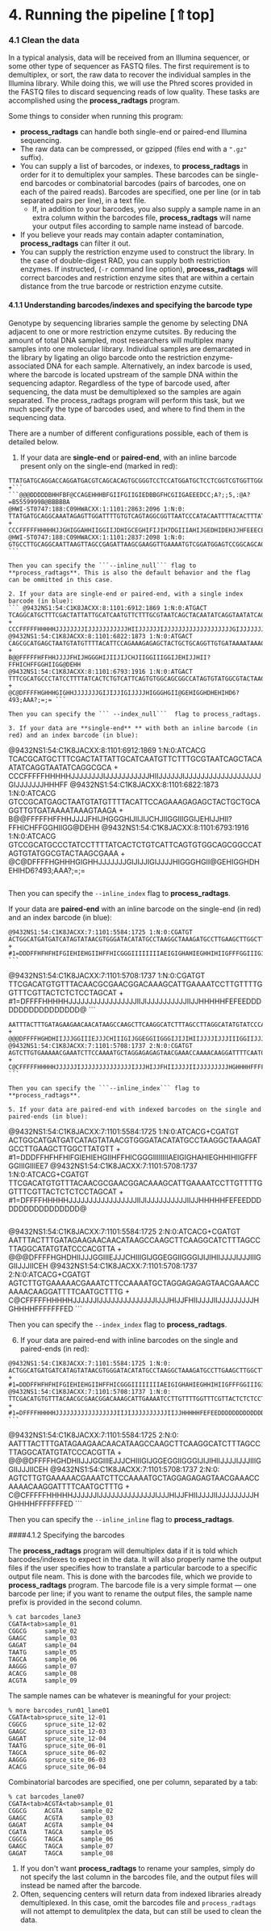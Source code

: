# 4. Running the pipeline [⇑top]

### 4.1 Clean the data

In a typical analysis, data will be received from an Illumina sequencer, or some other type of sequencer as FASTQ files. The first requirement is to demultiplex, or sort, the raw data to recover the individual samples in the Illumina library. While doing this, we will use the Phred scores provided in the FASTQ files to discard sequencing reads of low quality. These tasks are accomplished using the **process_radtags** program.



Some things to consider when running this program:

* **process_radtags** can handle both single-end or paired-end Illumina sequencing.
* The raw data can be compressed, or gzipped (files end with a ```".gz"``` suffix).
* You can supply a list of barcodes, or indexes, to **process_radtags** in order for it to demultiplex your samples. These barcodes can be single-end barcodes or combinatorial barcodes (pairs of barcodes, one on each of the paired reads). Barcodes are specified, one per line (or in tab separated pairs per line), in a text file.
	* If, in addition to your barcodes, you also supply a sample name in an extra column within the barcodes file, **process_radtags** will name your output files according to sample name instead of barcode.
* If you believe your reads may contain adapter contamination, **process_radtags** can filter it out.
* You can supply the restriction enzyme used to construct the library. In the case of double-digest RAD, you can supply both restriction enzymes.
If instructed, (``` -r ``` command line option), **process_radtags** will correct barcodes and restriction enzyme sites that are within a certain distance from the true barcode or restriction enzyme cutsite.

#### 4.1.1 Understanding barcodes/indexes and specifying the barcode type

Genotype by sequencing libraries sample the genome by selecting DNA adjacent to one or more restriction enzyme cutsites. By reducing the amount of total DNA sampled, most researchers will multiplex many samples into one molecular library. Individual samples are demarcated in the library by ligating an oligo barcode onto the restriction enzyme-associated DNA for each sample. Alternatively, an index barcode is used, where the barcode is located upstream of the sample DNA within the sequencing adaptor. Regardless of the type of barcode used, after sequencing, the data must be demultiplexed so the samples are again separated. The process_radtags program will perform this task, but we much specify the type of barcodes used, and where to find them in the sequencing data.

There are a number of different configurations possible, each of them is detailed below.

1. If your data are **single-end** or **paired-end**, with an inline barcode present only on the single-end (marked in red):

``` @HWI-ST0747:188:C09HWACXX:1:1101:2968:2083 1:N:0:
TTATGATGCAGGACCAGGATGACGTCAGCACAGTGCGGGTCCTCCATGGATGCTCCTCGGTCGTGGTTGGGGGAGGAGGCA
+``` ```@@@DDDDDBHHFBF@CCAGEHHHBFGIIFGIIGIEDBBGFHCGIIGAEEEDCC;A?;;5,:@A?=B5559999B@BBBBBA
@HWI-ST0747:188:C09HWACXX:1:1101:2863:2096 1:N:0:
TTATGATGCAGGCAAATAGAGTTGGATTTTGTGTCAGTAGGCGGTTAATCCCATACAATTTTACACTTTATTCAAGGTGGA
+
CCCFFFFFHHHHHJJGHIGGAHHIIGGIIJDHIGCEGHIFIJIH7DGIIIAHIJGEDHIDEHJJHFEEECEFEFFDECDDD
@HWI-ST0747:188:C09HWACXX:1:1101:2837:2098 1:N:0:
GTGCCTTGCAGGCAATTAAGTTAGCCGAGATTAAGCGAAGGTTGAAAATGTCGGATGGAGTCCGGCAGCAGCGAATGTAAA ```

Then you can specify the ```--inline_null``` flag to **process_radtags**. This is also the default behavior and the flag can be ommitted in this case.

2. If your data are single-end or paired-end, with a single index barcode (in blue):
``` @9432NS1:54:C1K8JACXX:8:1101:6912:1869 1:N:0:ATGACT
TCAGGCATGCTTTCGACTATTATTGCATCAATGTTCTTTGCGTAATCAGCTACAATATCAGGTAATATCAGGCGCA
+
CCCFFFFFHHHHHJJJJJJJJIJJJJJJJJJJJHIIJJJJJJIJJJJJJJJJJJJJJJJJJJGIJJJJJJJHHHFF
@9432NS1:54:C1K8JACXX:8:1101:6822:1873 1:N:0:ATGACT
CAGCGCATGAGCTAATGTATGTTTTACATTCCAGAAAGAGAGCTACTGCTGCAGGTTGTGATAAAATAAAGTAAGA
+
B@@FFFFFHFFHHJJJJFHIJHGGGHIJIIJIJCHJIIGGIIIGGIJEHIJJHII?FFHICHFFGGHIIGG@DEHH
@9432NS1:54:C1K8JACXX:8:1101:6793:1916 1:N:0:ATGACT
TTTCGCATGCCCTATCCTTTTATCACTCTGTCATTCAGTGTGGCAGCGGCCATAGTGTATGGCGTACTAAGCGAAA
+
@C@DFFFFHGHHHGIGHHJJJJJJJGIJIJJIGIJJJJHIGGGHGII@GEHIGGHDHEHIHD6?493;AAA?;=;= ```

Then you can specify the ``` --index_null```  flag to process_radtags.

3. If your data are **single-end** ** with both an inline barcode (in red) and an index barcode (in blue):
``` 
@9432NS1:54:C1K8JACXX:8:1101:6912:1869 1:N:0:ATCACG
TCACGCATGCTTTCGACTATTATTGCATCAATGTTCTTTGCGTAATCAGCTACAATATCAGGTAATATCAGGCGCA
+
CCCFFFFFHHHHHJJJJJJJJIJJJJJJJJJJJHIIJJJJJJIJJJJJJJJJJJJJJJJJJJGIJJJJJJJHHHFF
@9432NS1:54:C1K8JACXX:8:1101:6822:1873 1:N:0:ATCACG
GTCCGCATGAGCTAATGTATGTTTTACATTCCAGAAAGAGAGCTACTGCTGCAGGTTGTGATAAAATAAAGTAAGA
+
B@@FFFFFHFFHHJJJJFHIJHGGGHIJIIJIJCHJIIGGIIIGGIJEHIJJHII?FFHICHFFGGHIIGG@DEHH
@9432NS1:54:C1K8JACXX:8:1101:6793:1916 1:N:0:ATCACG
GTCCGCATGCCCTATCCTTTTATCACTCTGTCATTCAGTGTGGCAGCGGCCATAGTGTATGGCGTACTAAGCGAAA
+
@C@DFFFFHGHHHGIGHHJJJJJJJGIJIJJIGIJJJJHIGGGHGII@GEHIGGHDHEHIHD6?493;AAA?;=;= 
```language
```

Then you can specify the ```--inline_index``` flag to **process_radtags**.

If your data are **paired-end** with an inline barcode on the single-end (in red) and an index barcode (in blue):
```
@9432NS1:54:C1K8JACXX:7:1101:5584:1725 1:N:0:CGATGT
ACTGGCATGATGATCATAGTATAACGTGGGATACATATGCCTAAGGCTAAAGATGCCTTGAAGCTTGGCTTATGTT
+
#1=DDDFFHFHFHIFGIEHIEHGIIHFFHICGGGIIIIIIIIAEIGIGHAHIEGHHIHIIGFFFGGIIIGIIIEE7 ```
``` 
@9432NS1:54:C1K8JACXX:7:1101:5708:1737 1:N:0:CGATGT
TTCGACATGTGTTTACAACGCGAACGGACAAAGCATTGAAAATCCTTGTTTTGGTTTCGTTACTCTCTCCTAGCAT
+
#1=DFFFFHHHHHJJJJJJJJJJJJJJJJJIIJIJJJJJJJJJJIIJJHHHHHFEFEEDDDDDDDDDDDDDDDDD@ ```

``` @9432NS1:54:C1K8JACXX:7:1101:5584:1725 2:N:0:CGATGT
AATTTACTTTGATAGAAGAACAACATAAGCCAAGCTTCAAGGCATCTTTAGCCTTAGGCATATGTATCCCACGTTA
+
@@@DFFFFHGHDHIIJJJGGIIIEJJJCHIIIGIJGGEGGIIGGGIJIJIHIIJJJJIJJJIIIGGIIJJJIICEH
@9432NS1:54:C1K8JACXX:7:1101:5708:1737 2:N:0:CGATGT
AGTCTTGTGAAAAACGAAATCTTCCAAAATGCTAGGAGAGAGTAACGAAACCAAAACAAGGATTTTCAATGCTTTG
+
C@CFFFFFHHHHHJJJJJJIJJJJJJJJJJJJJJIJJJHIJJFHIIJJJJIIJJJJJJJJJHGHHHHFFFFFFFED ```

Then you can specify the ```--inline_index``` flag to **process_radtags**.

5. If your data are paired-end with indexed barcodes on the single and paired-ends (in blue):
``` 
@9432NS1:54:C1K8JACXX:7:1101:5584:1725 1:N:0:ATCACG+CGATGT
ACTGGCATGATGATCATAGTATAACGTGGGATACATATGCCTAAGGCTAAAGATGCCTTGAAGCTTGGCTTATGTT
+
#1=DDDFFHFHFHIFGIEHIEHGIIHFFHICGGGIIIIIIIIAEIGIGHAHIEGHHIHIIGFFFGGIIIGIIIEE7
@9432NS1:54:C1K8JACXX:7:1101:5708:1737 1:N:0:ATCACG+CGATGT
TTCGACATGTGTTTACAACGCGAACGGACAAAGCATTGAAAATCCTTGTTTTGGTTTCGTTACTCTCTCCTAGCAT
+
#1=DFFFFHHHHHJJJJJJJJJJJJJJJJJIIJIJJJJJJJJJJIIJJHHHHHFEFEEDDDDDDDDDDDDDDDDD@
```

```
@9432NS1:54:C1K8JACXX:7:1101:5584:1725 2:N:0:ATCACG+CGATGT
AATTTACTTTGATAGAAGAACAACATAAGCCAAGCTTCAAGGCATCTTTAGCCTTAGGCATATGTATCCCACGTTA
+
@@@DFFFFHGHDHIIJJJGGIIIEJJJCHIIIGIJGGEGGIIGGGIJIJIHIIJJJJIJJJIIIGGIIJJJIICEH
@9432NS1:54:C1K8JACXX:7:1101:5708:1737 2:N:0:ATCACG+CGATGT
AGTCTTGTGAAAAACGAAATCTTCCAAAATGCTAGGAGAGAGTAACGAAACCAAAACAAGGATTTTCAATGCTTTG
+
C@CFFFFFHHHHHJJJJJJIJJJJJJJJJJJJJJIJJJHIJJFHIIJJJJIIJJJJJJJJJHGHHHHFFFFFFFED ```

Then you can specify the ```--index_index``` flag to **process_radtags**.

6. If your data are paired-end with inline barcodes on the single and paired-ends (in red):
``` 
@9432NS1:54:C1K8JACXX:7:1101:5584:1725 1:N:0:
ACTGGCATGATGATCATAGTATAACGTGGGATACATATGCCTAAGGCTAAAGATGCCTTGAAGCTTGGCTTATGTT
+
#1=DDDFFHFHFHIFGIEHIEHGIIHFFHICGGGIIIIIIIIAEIGIGHAHIEGHHIHIIGFFFGGIIIGIIIEE7
@9432NS1:54:C1K8JACXX:7:1101:5708:1737 1:N:0:
TTCGACATGTGTTTACAACGCGAACGGACAAAGCATTGAAAATCCTTGTTTTGGTTTCGTTACTCTCTCCTAGCAT
+
#1=DFFFFHHHHHJJJJJJJJJJJJJJJJJIIJIJJJJJJJJJJIIJJHHHHHFEFEEDDDDDDDDDDDDDDDDD@ ```

```
@9432NS1:54:C1K8JACXX:7:1101:5584:1725 2:N:0:
AATTTACTTTGATAGAAGAACAACATAAGCCAAGCTTCAAGGCATCTTTAGCCTTAGGCATATGTATCCCACGTTA
+
@@@DFFFFHGHDHIIJJJGGIIIEJJJCHIIIGIJGGEGGIIGGGIJIJIHIIJJJJIJJJIIIGGIIJJJIICEH
@9432NS1:54:C1K8JACXX:7:1101:5708:1737 2:N:0:
AGTCTTGTGAAAAACGAAATCTTCCAAAATGCTAGGAGAGAGTAACGAAACCAAAACAAGGATTTTCAATGCTTTG
+
C@CFFFFFHHHHHJJJJJJIJJJJJJJJJJJJJJIJJJHIJJFHIIJJJJIIJJJJJJJJJHGHHHHFFFFFFFED ```


Then you can specify the ```--inline_inline``` flag to **process_radtags**.

####4.1.2 Specifying the barcodes

The **process_radtags** program will demultiplex data if it is told which barcodes/indexes to expect in the data. It will also properly name the output files if the user specifies how to translate a particular barcode to a specific output file neam. This is done with the barcodes file, which we provide to **process_radtags** program. The barcode file is a very simple format — one barcode per line; if you want to rename the output files, the sample name prefix is provided in the second column.

```
% cat barcodes_lane3
CGATA<tab>sample_01
CGGCG     sample_02
GAAGC     sample_03
GAGAT     sample_04
TAATG     sample_05
TAGCA     sample_06
AAGGG     sample_07
ACACG     sample_08
ACGTA     sample_09
```
The sample names can be whatever is meaningful for your project:

```
% more barcodes_run01_lane01
CGATA<tab>spruce_site_12-01
CGGCG     spruce_site_12-02
GAAGC     spruce_site_12-03
GAGAT     spruce_site_12-04
TAATG     spruce_site_06-01
TAGCA     spruce_site_06-02
AAGGG     spruce_site_06-03
ACACG     spruce_site_06-04
```
Combinatorial barcodes are specified, one per column, separated by a tab:

```
% cat barcodes_lane07
CGATA<tab>ACGTA<tab>sample_01
CGGCG     ACGTA     sample_02
GAAGC     ACGTA     sample_03
GAGAT     ACGTA     sample_04
CGATA     TAGCA     sample_05
CGGCG     TAGCA     sample_06
GAAGC     TAGCA     sample_07
GAGAT     TAGCA     sample_08
```

1. If you don't want **process_radtags** to rename your samples, simply do not specify the last column in the barcodes file, and the output files will instead be named after the barcode.
2. Often, sequencing centers will return data from indexed libraries already demultiplexed. In this case, omit the barcodes file and ```process_radtags``` will not attempt to demulitplex the data, but can still be used to clean the data.
